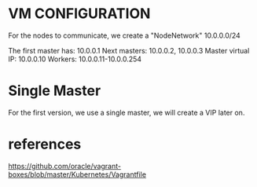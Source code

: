 # VM CONFIGURATION

For the nodes to communicate, we create a "NodeNetwork"
   10.0.0.0/24

The first master has: 10.0.0.1
Next masters:         10.0.0.2, 10.0.0.3
Master virtual IP:    10.0.0.10
Workers:              10.0.0.11-10.0.0.254

# Single Master

For the first version, we use a single master, we will create a VIP later on.

# references

https://github.com/oracle/vagrant-boxes/blob/master/Kubernetes/Vagrantfile
